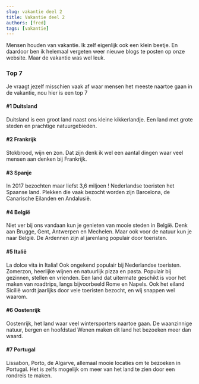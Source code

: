 ```yaml
---
slug: vakantie deel 2
title: Vakantie deel 2
authors: [fred]
tags: [vakantie]
---
```


Mensen houden van vakantie. Ik zelf eigenlijk ook een klein beetje. En daardoor ben ik helemaal vergeten weer nieuwe blogs te posten op onze website. Maar de vakantie was wel leuk.
<!--truncate-->

### Top 7
Je vraagt jezelf misschien vaak af waar mensen het meeste naartoe gaan in de vakantie, nou hier is een top 7
#### #1 Duitsland
Duitsland is een groot land naast ons kleine kikkerlandje. Een land met grote steden en prachtige natuurgebieden. 
#### #2 Frankrijk
Stokbrood, wijn en zon. Dat zijn denk ik wel een aantal dingen waar veel mensen aan denken bij Frankrijk. 
#### #3 Spanje
In 2017 bezochten maar liefst 3,6 miljoen ! Nederlandse toeristen het Spaanse land. Plekken die vaak bezocht worden zijn Barcelona, de Canarische Eilanden en Andalusië. 
#### #4 België
Niet ver bij ons vandaan kun je genieten van mooie steden in België. Denk aan Brugge, Gent, Antwerpen en Mechelen. Maar ook voor de natuur kun je naar België. De Ardennen zijn al jarenlang populair door toeristen. 
#### #5 Italië 
La dolce vita in Italia! Ook ongekend populair bij Nederlandse toeristen. Zomerzon, heerlijke wijnen en natuurlijk pizza en pasta. Populair bij gezinnen, stellen en vrienden. Een land dat uitermate geschikt is voor het maken van roadtrips, langs bijvoorbeeld Rome en Napels. Ook het eiland Sicilië wordt jaarlijks door vele toeristen bezocht, en wij snappen wel waarom. 
#### #6 Oostenrijk
Oostenrijk, het land waar veel wintersporters naartoe gaan. De waanzinnige natuur, bergen en hoofdstad Wenen maken dit land het bezoeken meer dan waard. 
#### #7 Portugal
Lissabon, Porto, de Algarve, allemaal mooie locaties om te bezoeken in Portugal. Het is zelfs mogelijk om meer van het land te zien door een rondreis te maken.
